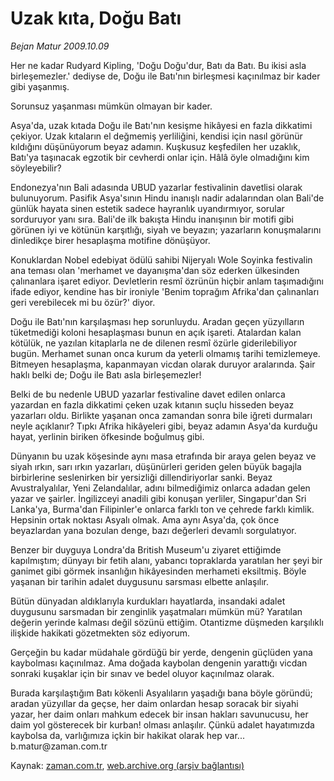 # Uzak kıta, Doğu Batı

*Bejan Matur 2009.10.09*

<tr><td class="metin" colspan="2" style="padding-top: 20px; padding-left: 5px; padding-right: 10px;">Her ne kadar Rudyard Kipling, 'Doğu Doğu'dur, Batı da Batı. Bu ikisi asla birleşemezler.' dediyse de, Doğu ile Batı'nın birleşmesi kaçınılmaz bir kader gibi yaşanmış.</td></tr><tr><td class="metin" colspan="2" style="padding-top: 20px; padding-left: 5px; padding-right: 10px;"><p> Sorunsuz yaşanması mümkün olmayan bir kader. 
<p> Asya'da, uzak kıtada Doğu ile Batı'nın kesişme hikâyesi en fazla dikkatimi çekiyor. Uzak kıtaların el değmemiş yerliliğini, kendisi için nasıl görünür kıldığını düşünüyorum beyaz adamın. Kuşkusuz keşfedilen her uzaklık, Batı'ya taşınacak egzotik bir cevherdi onlar için. Hâlâ öyle olmadığını kim söyleyebilir?
<p> Endonezya'nın Bali adasında UBUD yazarlar festivalinin davetlisi olarak bulunuyorum. Pasifik Asya'sının Hindu inanışlı nadir adalarından olan Bali'de günlük hayata sinen estetik sadece hayranlık uyandırmıyor, sorular sorduruyor yanı sıra. Bali'de ilk bakışta Hindu inanışının bir motifi gibi görünen iyi ve kötünün karşıtlığı, siyah ve beyazın; yazarların konuşmalarını dinledikçe birer hesaplaşma motifine dönüşüyor.
<p> Konuklardan Nobel edebiyat ödülü sahibi Nijeryalı Wole Soyinka festivalin ana teması olan 'merhamet ve dayanışma'dan söz ederken ülkesinden çalınanlara işaret ediyor. Devletlerin resmî özrünün hiçbir anlam taşımadığını ifade ediyor, kendine has bir ironiyle 'Benim toprağım Afrika'dan çalınanları geri verebilecek mi bu özür?' diyor.
<p> Doğu ile Batı'nın karşılaşması hep sorunluydu. Aradan geçen yüzyılların tüketmediği koloni hesaplaşması bunun en açık işareti. Atalardan kalan kötülük, ne yazılan kitaplarla ne de dilenen resmî özürle giderilebiliyor bugün. Merhamet sunan onca kurum da yeterli olmamış tarihi temizlemeye. Bitmeyen hesaplaşma, kapanmayan vicdan olarak duruyor aralarında. Şair haklı belki de; Doğu ile Batı asla birleşemezler!
<p> Belki de bu nedenle UBUD yazarlar festivaline davet edilen onlarca yazardan en fazla dikkatimi çeken uzak kıtanın suçlu hisseden beyaz yazarları oldu. Birlikte yaşanan onca zamandan sonra bile iğreti durmaları neyle açıklanır? Tıpkı Afrika hikâyeleri gibi, beyaz adamın Asya'da kurduğu hayat, yerlinin biriken öfkesinde boğulmuş gibi.
<p> Dünyanın bu uzak köşesinde aynı masa etrafında bir araya gelen beyaz ve siyah ırkın, sarı ırkın yazarları, düşünürleri geriden gelen büyük bagajla birbirlerine seslenirken bir yersizliği dillendiriyorlar sanki. Beyaz Avustralyalılar, Yeni Zelandalılar, adını bilmediğimiz onlarca adadan gelen yazar ve şairler. İngilizceyi anadili gibi konuşan yerliler, Singapur'dan Sri Lanka'ya, Burma'dan Filipinler'e onlarca farklı ton ve çehrede farklı kimlik. Hepsinin ortak noktası Asyalı olmak. Ama aynı Asya'da, çok önce beyazlardan yana bozulan denge, bazı değerleri devamlı sorgulatıyor. 
<p> Benzer bir duyguya Londra'da British Museum'u ziyaret ettiğimde kapılmıştım; dünyayı bir fetih alanı, yabancı topraklarda yaratılan her şeyi bir ganimet gibi görmek insanlığın hikâyesinden merhameti eksiltmiş. Böyle yaşanan bir tarihin adalet duygusunu sarsması elbette anlaşılır.
<p> Bütün dünyadan aldıklarıyla kurdukları hayatlarda, insandaki adalet duygusunu sarsmadan bir zenginlik yaşatmaları mümkün mü? Yaratılan değerin yerinde kalması değil sözünü ettiğim. Otantizme düşmeden karşılıklı ilişkide hakikati gözetmekten söz ediyorum.
<p> Gerçeğin bu kadar müdahale gördüğü bir yerde, dengenin güçlüden yana kaybolması kaçınılmaz. Ama doğada kaybolan dengenin yarattığı vicdan sonraki kuşaklar için bir sınav ve bedel oluyor kaçınılmaz olarak.
<p> Burada karşılaştığım Batı kökenli Asyalıların yaşadığı bana böyle göründü; aradan yüzyıllar da geçse, her daim onlardan hesap soracak bir siyahi yazar, her daim onları mahkum edecek bir insan hakları savunucusu, her daim yol gösterecek bir kurban! olması anlaşılır. Çünkü adalet hayatımızda kaybolsa da, varlığımıza içkin bir hakikat olarak hep var... b.matur@zaman.com.tr <br/></p></p></p></p></p></p></p></p></p></p></p></td></tr>

Kaynak: [zaman.com.tr](http://zaman.com.tr/yazar.do?yazino=901062), [web.archive.org (arşiv bağlantısı)](http://web.archive.org/web/20091023203011/http://www.zaman.com.tr:80/yazar.do?yazino=901062)
